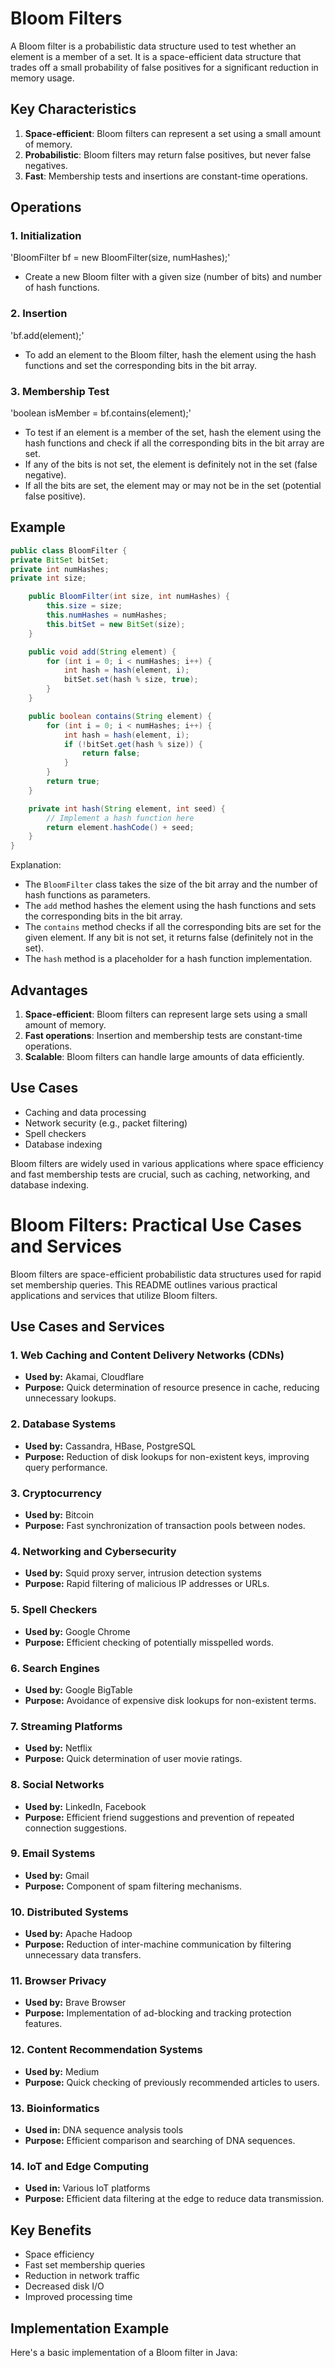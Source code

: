 # Bloom Filters

A Bloom filter is a probabilistic data structure used to test whether an element is a member of a set. It is a space-efficient data structure that trades off a small probability of false positives for a significant reduction in memory usage.

## Key Characteristics

1. **Space-efficient**: Bloom filters can represent a set using a small amount of memory.
2. **Probabilistic**: Bloom filters may return false positives, but never false negatives.
3. **Fast**: Membership tests and insertions are constant-time operations.

## Operations

### 1. Initialization

'BloomFilter bf = new BloomFilter(size, numHashes);'

- Create a new Bloom filter with a given size (number of bits) and number of hash functions.

### 2. Insertion

'bf.add(element);'

- To add an element to the Bloom filter, hash the element using the hash functions and set the corresponding bits in the bit array.

### 3. Membership Test

'boolean isMember = bf.contains(element);'

- To test if an element is a member of the set, hash the element using the hash functions and check if all the corresponding bits in the bit array are set.
- If any of the bits is not set, the element is definitely not in the set (false negative).
- If all the bits are set, the element may or may not be in the set (potential false positive).

## Example

```java
public class BloomFilter {
private BitSet bitSet;
private int numHashes;
private int size;

    public BloomFilter(int size, int numHashes) {
        this.size = size;
        this.numHashes = numHashes;
        this.bitSet = new BitSet(size);
    }

    public void add(String element) {
        for (int i = 0; i < numHashes; i++) {
            int hash = hash(element, i);
            bitSet.set(hash % size, true);
        }
    }

    public boolean contains(String element) {
        for (int i = 0; i < numHashes; i++) {
            int hash = hash(element, i);
            if (!bitSet.get(hash % size)) {
                return false;
            }
        }
        return true;
    }

    private int hash(String element, int seed) {
        // Implement a hash function here
        return element.hashCode() + seed;
    }
}
```

Explanation:
- The `BloomFilter` class takes the size of the bit array and the number of hash functions as parameters.
- The `add` method hashes the element using the hash functions and sets the corresponding bits in the bit array.
- The `contains` method checks if all the corresponding bits are set for the given element. If any bit is not set, it returns false (definitely not in the set).
- The `hash` method is a placeholder for a hash function implementation.

## Advantages

1. **Space-efficient**: Bloom filters can represent large sets using a small amount of memory.
2. **Fast operations**: Insertion and membership tests are constant-time operations.
3. **Scalable**: Bloom filters can handle large amounts of data efficiently.

## Use Cases

- Caching and data processing
- Network security (e.g., packet filtering)
- Spell checkers
- Database indexing

Bloom filters are widely used in various applications where space efficiency and fast membership tests are crucial, such as caching, networking, and database indexing.


# Bloom Filters: Practical Use Cases and Services

Bloom filters are space-efficient probabilistic data structures used for rapid set membership queries. This README outlines various practical applications and services that utilize Bloom filters.

## Use Cases and Services

### 1. Web Caching and Content Delivery Networks (CDNs)
- **Used by:** Akamai, Cloudflare
- **Purpose:** Quick determination of resource presence in cache, reducing unnecessary lookups.

### 2. Database Systems
- **Used by:** Cassandra, HBase, PostgreSQL
- **Purpose:** Reduction of disk lookups for non-existent keys, improving query performance.

### 3. Cryptocurrency
- **Used by:** Bitcoin
- **Purpose:** Fast synchronization of transaction pools between nodes.

### 4. Networking and Cybersecurity
- **Used by:** Squid proxy server, intrusion detection systems
- **Purpose:** Rapid filtering of malicious IP addresses or URLs.

### 5. Spell Checkers
- **Used by:** Google Chrome
- **Purpose:** Efficient checking of potentially misspelled words.

### 6. Search Engines
- **Used by:** Google BigTable
- **Purpose:** Avoidance of expensive disk lookups for non-existent terms.

### 7. Streaming Platforms
- **Used by:** Netflix
- **Purpose:** Quick determination of user movie ratings.

### 8. Social Networks
- **Used by:** LinkedIn, Facebook
- **Purpose:** Efficient friend suggestions and prevention of repeated connection suggestions.

### 9. Email Systems
- **Used by:** Gmail
- **Purpose:** Component of spam filtering mechanisms.

### 10. Distributed Systems
- **Used by:** Apache Hadoop
- **Purpose:** Reduction of inter-machine communication by filtering unnecessary data transfers.

### 11. Browser Privacy
- **Used by:** Brave Browser
- **Purpose:** Implementation of ad-blocking and tracking protection features.

### 12. Content Recommendation Systems
- **Used by:** Medium
- **Purpose:** Quick checking of previously recommended articles to users.

### 13. Bioinformatics
- **Used in:** DNA sequence analysis tools
- **Purpose:** Efficient comparison and searching of DNA sequences.

### 14. IoT and Edge Computing
- **Used in:** Various IoT platforms
- **Purpose:** Efficient data filtering at the edge to reduce data transmission.

## Key Benefits

- Space efficiency
- Fast set membership queries
- Reduction in network traffic
- Decreased disk I/O
- Improved processing time

## Implementation Example

Here's a basic implementation of a Bloom filter in Java:


